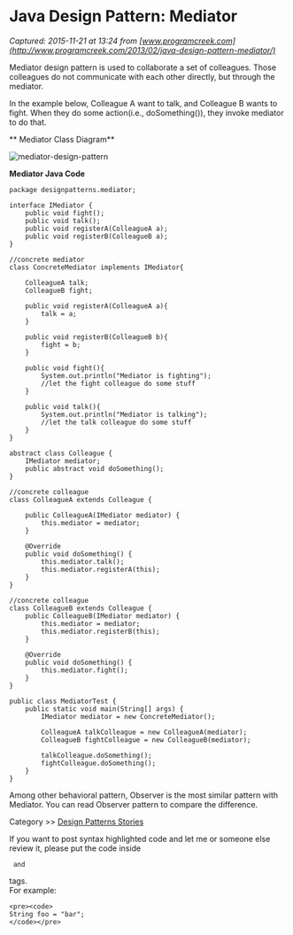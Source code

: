 # Java Design Pattern: Mediator

_Captured: 2015-11-21 at 13:24 from [www.programcreek.com](http://www.programcreek.com/2013/02/java-design-pattern-mediator/)_

Mediator design pattern is used to collaborate a set of colleagues. Those colleagues do not communicate with each other directly, but through the mediator.

In the example below, Colleague A want to talk, and Colleague B wants to fight. When they do some action(i.e., doSomething()), they invoke mediator to do that.

** Mediator Class Diagram**

![mediator-design-pattern](http://www.programcreek.com/wp-content/uploads/2013/02/mediator-design-pattern.png)

**Mediator Java Code**
    
    
    package designpatterns.mediator;
     
    interface IMediator {
    	public void fight();
    	public void talk();
    	public void registerA(ColleagueA a);
    	public void registerB(ColleagueB a);
    }
     
    //concrete mediator
    class ConcreteMediator implements IMediator{
     
    	ColleagueA talk;
    	ColleagueB fight;
     
    	public void registerA(ColleagueA a){
    		talk = a;
    	}
     
    	public void registerB(ColleagueB b){
    		fight = b;
    	}
     
    	public void fight(){
    		System.out.println("Mediator is fighting");
    		//let the fight colleague do some stuff
    	}
     
    	public void talk(){
    		System.out.println("Mediator is talking");
    		//let the talk colleague do some stuff
    	}
    }
     
    abstract class Colleague {
    	IMediator mediator;
    	public abstract void doSomething();
    }
     
    //concrete colleague
    class ColleagueA extends Colleague {
     
    	public ColleagueA(IMediator mediator) {
    		this.mediator = mediator;
    	}
     
    	@Override
    	public void doSomething() {
    		this.mediator.talk();
    		this.mediator.registerA(this);
    	}
    }
     
    //concrete colleague
    class ColleagueB extends Colleague {
    	public ColleagueB(IMediator mediator) {
    		this.mediator = mediator;
    		this.mediator.registerB(this);
    	}
     
    	@Override
    	public void doSomething() {
    		this.mediator.fight();
    	}
    }
     
    public class MediatorTest {
    	public static void main(String[] args) {
    		IMediator mediator = new ConcreteMediator();
     
    		ColleagueA talkColleague = new ColleagueA(mediator);
    		ColleagueB fightColleague = new ColleagueB(mediator);
     
    		talkColleague.doSomething();
    		fightColleague.doSomething();
    	}
    }

Among other behavioral pattern, Observer is the most similar pattern with Mediator. You can read Observer pattern to compare the difference.

Category >> [Design Patterns Stories](http://www.programcreek.com/category/design-patterns/)

If you want to post syntax highlighted code and let me or someone else review it, please put the code inside <pre><code> and </code></pre> tags.   
For example:
    
    
    <pre><code> 
    String foo = "bar";
    </code></pre>
    
